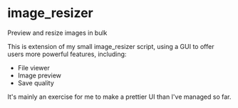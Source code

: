 # image_resizer
Preview and resize images in bulk

This is extension of my small image_resizer script, using a GUI to offer users more powerful features, including:
- File viewer
- Image preview
- Save quality

It's mainly an exercise for me to make a prettier UI than I've managed so far.
